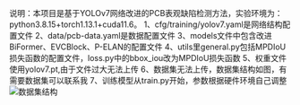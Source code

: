 说明：本项目是基于YOLOv7网络改进的PCB表观缺陷检测方法，实验环境为：python3.8.15+torch1.13.1+cuda11.6。
1、cfg/training/yolov7.yaml是网络结构配置文件
2、data/pcb-data.yaml是数据配置文件
3、models文件中包含改进BiFormer、EVCBlock、P-ELAN的配置文件
4、utils里general.py包括MPDIoU损失函数的配置文件，loss.py中的bbox_iou改为MPDIoU损失函数
5、权重文件使用yolov7.pt,由于文件过大无法上传
6、数据集无法上传，数据集结构如图，有需要数据集可以联系我
7、训练模型从train.py开始，参数根据硬件环境自己调整
![数据集结构](https://github.com/xiaolaji-liang/PCB-defect-detection/assets/102946834/571e9808-fc19-4e2a-b5f1-82c72b7b69ab)
